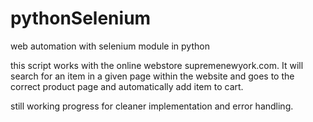 # pythonSelenium
web automation with selenium module in python

this script works with the online webstore supremenewyork.com. It will search for an item in a given page within the website and goes to the correct product page and automatically add item to cart. 

still working progress for cleaner implementation and error handling.
